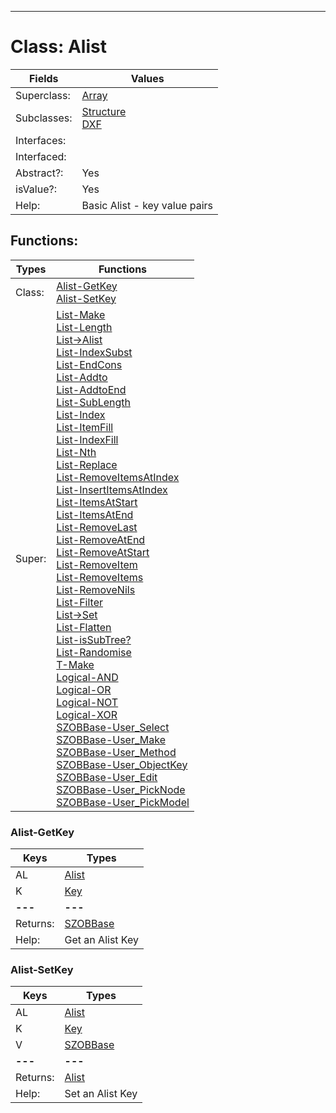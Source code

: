 ---------

# Class:	Alist

| Fields | Values |
| --------- | --------- |
| Superclass: | [Array](Array.html) |
| Subclasses: | [Structure](Structure.html) <br> [DXF](DXF.html) |
| Interfaces: |  |
| Interfaced: |  |
| Abstract?: | Yes |
| isValue?: | Yes |
| Help: | Basic Alist - key value pairs |


## Functions:

| Types | Functions |
| --------- | --------- |
| Class: | [Alist-GetKey](#Alist-GetKey) <br> [Alist-SetKey](#Alist-SetKey) |
| Super: | [List-Make](List.html) <br> [List-Length](List.html) <br> [List->Alist](List.html) <br> [List-IndexSubst](List.html) <br> [List-EndCons](List.html) <br> [List-Addto](List.html) <br> [List-AddtoEnd](List.html) <br> [List-SubLength](List.html) <br> [List-Index](List.html) <br> [List-ItemFill](List.html) <br> [List-IndexFill](List.html) <br> [List-Nth](List.html) <br> [List-Replace](List.html) <br> [List-RemoveItemsAtIndex](List.html) <br> [List-InsertItemsAtIndex](List.html) <br> [List-ItemsAtStart](List.html) <br> [List-ItemsAtEnd](List.html) <br> [List-RemoveLast](List.html) <br> [List-RemoveAtEnd](List.html) <br> [List-RemoveAtStart](List.html) <br> [List-RemoveItem](List.html) <br> [List-RemoveItems](List.html) <br> [List-RemoveNils](List.html) <br> [List-Filter](List.html) <br> [List->Set](List.html) <br> [List-Flatten](List.html) <br> [List-isSubTree?](List.html) <br> [List-Randomise](List.html) <br> [T-Make](T.html) <br> [Logical-AND](Logical.html) <br> [Logical-OR](Logical.html) <br> [Logical-NOT](Logical.html) <br> [Logical-XOR](Logical.html) <br> [SZOBBase-User_Select](SZOBBase.html) <br> [SZOBBase-User_Make](SZOBBase.html) <br> [SZOBBase-User_Method](SZOBBase.html) <br> [SZOBBase-User_ObjectKey](SZOBBase.html) <br> [SZOBBase-User_Edit](SZOBBase.html) <br> [SZOBBase-User_PickNode](SZOBBase.html) <br> [SZOBBase-User_PickModel](SZOBBase.html) |


### Alist-GetKey

| Keys | Types |
| --------- | --------- |
| AL | [Alist](Alist.html) |
| K | [Key](Key.html) |
| **---** | **---** |
| Returns: | [SZOBBase](SZOBBase.html) |
| Help: | Get an Alist Key |

### Alist-SetKey

| Keys | Types |
| --------- | --------- |
| AL | [Alist](Alist.html) |
| K | [Key](Key.html) |
| V | [SZOBBase](SZOBBase.html) |
| **---** | **---** |
| Returns: | [Alist](Alist.html) |
| Help: | Set an Alist Key |

